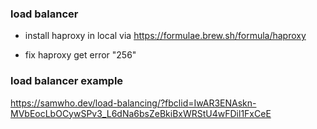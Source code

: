 ### load balancer
- install haproxy in local via
https://formulae.brew.sh/formula/haproxy

- fix haproxy get error "256"


### load balancer example

https://samwho.dev/load-balancing/?fbclid=IwAR3ENAskn-MVbEocLbOCywSPv3_L6dNa6bsZeBkiBxWRStU4wFDil1FxCeE
